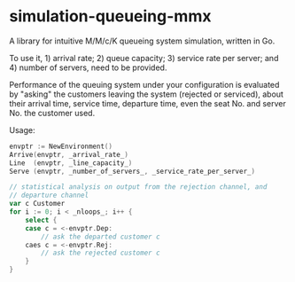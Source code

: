 # simulation-queueing-mmx
A library for intuitive M/M/c/K queueing system simulation, written in Go.

To use it, 1) arrival rate; 2) queue capacity; 3) service rate per server; and 4) number of servers, need to be provided.

Performance of the queuing system under your configuration is evaluated by "asking" the customers leaving the system (rejected or serviced), about their arrival time, service time, departure time, even the seat No. and server No. the customer used.

Usage:
```go
envptr := NewEnvironment()
Arrive(envptr, _arrival_rate_)
Line  (envptr, _line_capacity_)
Serve (envptr, _number_of_servers_, _service_rate_per_server_)

// statistical analysis on output from the rejection channel, and
// departure channel
var c Customer
for i := 0; i < _nloops_; i++ {
	select {
	case c = <-envptr.Dep:
		// ask the departed customer c
	caes c = <-envptr.Rej:
		// ask the rejected customer c
	}
}
```
